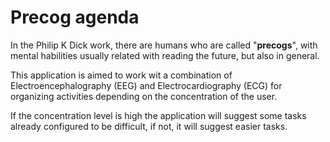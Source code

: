 # Precog agenda

In the Philip K Dick work, there are humans who are called "**precogs**", with mental habilities usually related with reading the future, but also in general.

This application is aimed to work wit a combination of Electroencephalography (EEG) and Electrocardiography (ECG) for organizing activities depending on the concentration of the user.

If the concentration level is high the application will suggest some tasks already configured to be difficult, if not, it will suggest easier tasks. 